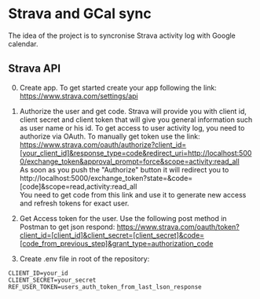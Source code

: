 # Strava and GCal sync
The idea of the project is to syncronise Strava activity log with Google calendar.

## Strava API

0. Create app.
To get started create your app following the link:
https://www.strava.com/settings/api

1. Authorize the user and get code. Strava will provide you with client id, client secret and client token that will give you general information such as user name or his id. To get access to user activity log, you need to authorize via OAuth. To manually get token use the link:
https://www.strava.com/oauth/authorize?client_id=[your_client_id]&response_type=code&redirect_uri=http://localhost:5000/exchange_token&approval_prompt=force&scope=activity:read_all
 <br>As soon as you push the "Authorize" button it will redirect you to http://localhost:5000/exchange_token?state=&code=[code]&scope=read,activity:read_all
 <br>You need to get code from this link and use it to generate new access and refresh tokens for exact user.

2. Get Access token for the user.
Use the following post method in Postman to get json respond:
https://www.strava.com/oauth/token?client_id=[client_id]&client_secret=[client_secret]&code=[code_from_previous_step]&grant_type=authorization_code

3. Create .env file in root of the repository:
```
CLIENT_ID=your_id
CLIENT_SECRET=your_secret
REF_USER_TOKEN=users_auth_token_from_last_lson_response
```

